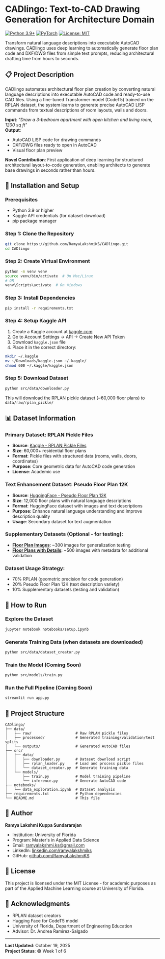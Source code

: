 # CADlingo: Text-to-CAD Drawing Generation for Architecture Domain

[![Python 3.9+](https://img.shields.io/badge/python-3.9+-blue.svg)](https://www.python.org/downloads/)
[![PyTorch](https://img.shields.io/badge/PyTorch-2.0+-red.svg)](https://pytorch.org/)
[![License: MIT](https://img.shields.io/badge/License-MIT-yellow.svg)](https://opensource.org/licenses/MIT)

Transform natural language descriptions into executable AutoCAD drawings. CADlingo uses deep learning to automatically generate floor plan code and DXF/DWG files from simple text prompts, reducing architectural drafting time from hours to seconds.

## 📋 Project Description

CADlingo automates architectural floor plan creation by converting natural language descriptions into executable AutoCAD code and ready-to-use CAD files. Using a fine-tuned Transformer model (CodeT5) trained on the RPLAN dataset, the system learns to generate precise AutoCAD LISP commands from textual descriptions of room layouts, walls and doors.

**Input**: _"Draw a 3-bedroom apartment with open kitchen and living room, 1200 sq ft"_  
**Output**: 
- AutoCAD LISP code for drawing commands
- DXF/DWG files ready to open in AutoCAD
- Visual floor plan preview

**Novel Contribution**: First application of deep learning for structured architectural layout-to-code generation, enabling architects to generate base drawings in seconds rather than hours.

## 🔧 Installation and Setup

### Prerequisites
- Python 3.9 or higher
- Kaggle API credentials (for dataset download)
- pip package manager

### Step 1: Clone the Repository
```bash
git clone https://github.com/RamyaLakshmiKS/CADlingo.git
cd CADlingo
```

### Step 2: Create Virtual Environment
```bash
python -m venv venv
source venv/bin/activate  # On Mac/Linux
# OR
venv\Scripts\activate  # On Windows
```

### Step 3: Install Dependencies
```bash
pip install -r requirements.txt
```

### Step 4: Setup Kaggle API
1. Create a Kaggle account at [kaggle.com](https://www.kaggle.com)
2. Go to Account Settings → API → Create New API Token
3. Download `kaggle.json` file
4. Place it in the correct directory:
```bash
mkdir ~/.kaggle
mv ~/Downloads/kaggle.json ~/.kaggle/
chmod 600 ~/.kaggle/kaggle.json
```

### Step 5: Download Dataset
```bash
python src/data/downloader.py
```

This will download the RPLAN pickle dataset (~60,000 floor plans) to `data/raw/rplan_pickle/`

## 📊 Dataset Information

### **Primary Dataset: RPLAN Pickle Files**
- **Source**: [Kaggle - RPLAN Pickle Files](https://www.kaggle.com/datasets/mohamedalqblawi/rplan-pickle-files)
- **Size**: 60,000+ residential floor plans
- **Format**: Pickle files with structured data (rooms, walls, doors, coordinates)
- **Purpose**: Core geometric data for AutoCAD code generation
- **License**: Academic use

### **Text Enhancement Dataset: Pseudo Floor Plan 12K**
- **Source**: [HuggingFace - Pseudo Floor Plan 12K](https://huggingface.co/datasets/zimhe/pseudo-floor-plan-12k)
- **Size**: 12,000 floor plans with natural language descriptions
- **Format**: HuggingFace dataset with images and text descriptions
- **Purpose**: Enhance natural language understanding and improve description quality
- **Usage**: Secondary dataset for text augmentation

### **Supplementary Datasets** (Optional - for testing):
- **[Floor Plan Images](https://www.kaggle.com/datasets/fatimaazfarziya/floorplan)**: ~300 images for generalization testing
- **[Floor Plans with Details](https://www.kaggle.com/datasets/adilmohammed/floor-plan-images-and-their-details)**: ~500 images with metadata for additional validation

### **Dataset Usage Strategy:**
- 70% RPLAN (geometric precision for code generation)
- 20% Pseudo Floor Plan 12K (text description variety)
- 10% Supplementary datasets (testing and validation)

## 🚀 How to Run

### Explore the Dataset
```bash
jupyter notebook notebooks/setup.ipynb
```

### Generate Training Data (when datasets are downloaded)
```bash
python src/data/dataset_creator.py
```

### Train the Model (Coming Soon)
```bash
python src/models/train.py
```

### Run the Full Pipeline (Coming Soon)
```bash
streamlit run app.py
```

## 📁 Project Structure

```
CADlingo/
├── data/
│   ├── raw/                    # Raw RPLAN pickle files
│   ├── processed/              # Generated training/validation/test splits
│   └── outputs/                # Generated AutoCAD files
├── src/
│   ├── data/
│   │   ├── downloader.py       # Dataset download script
│   │   ├── rplan_loader.py     # Load and process pickle files
│   │   └── dataset_creator.py  # Generate training data
│   └── models/
│       ├── train.py            # Model training pipeline
│       └── inference.py        # Generate AutoCAD code
├── notebooks/
│   └── data_exploration.ipynb  # Dataset analysis
├── requirements.txt            # Python dependencies
└── README.md                   # This file
```

## 👤 Author

**Ramya Lakshmi Kuppa Sundararajan**
- Institution: University of Florida
- Program: Master's in Applied Data Science
- Email: ramyalakshmi.ks@gmail.com
- LinkedIn: [linkedin.com/ramyalakshmiks](https://www.linkedin.com/in/ramyalakshmiks/)
- GitHub: [github.com/RamyaLakshmiKS](https://github.com/RamyaLakshmiKS)

## 📝 License

This project is licensed under the MIT License - for academic purposes as part of the Applied Machine Learning course at University of Florida.

## 🙏 Acknowledgments

- RPLAN dataset creators
- Hugging Face for CodeT5 model
- University of Florida, Department of Engineering Education
- Advisor: Dr. Andrea Ramirez-Salgado

---

**Last Updated**: October 19, 2025  
**Project Status**: 🟢 Week 1 of 6